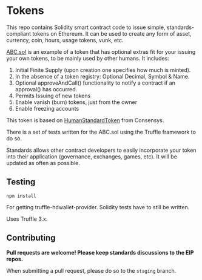 # Tokens

This repo contains Solidity smart contract code to issue simple, standards-compliant tokens on Ethereum. It can be used to create any form of asset, currency, coin, hours, usage tokens, vunk, etc.  

[ABC.sol](https://github.com/OriginalMy/blob/master/contracts/ABC.sol) is an example of a token that has optional extras fit for your issuing your own tokens, to be mainly used by other humans. It includes:  

1. Initial Finite Supply (upon creation one specifies how much is minted).  
2. In the absence of a token registry: Optional Decimal, Symbol & Name.  
3. Optional approveAndCall() functionality to notify a contract if an approval() has occurred.  
4. Permits Issuing of new tokens
5. Enable vanish (burn) tokens, just from the owner
6. Enable freezing accounts 

This token is based on [HumanStandardToken](https://github.com/ConsenSys/Tokens/blob/master/contracts/HumanStandardToken.sol) from Consensys.

There is a set of tests written for the ABC.sol using the Truffle framework to do so.

Standards allows other contract developers to easily incorporate your token into their application (governance, exchanges, games, etc). It will be updated as often as possible.  

## Testing

```npm install```

For getting truffle-hdwallet-provider. Solidity tests have to still be written.

Uses Truffle 3.x.

## Contributing

**Pull requests are welcome! Please keep standards discussions to the EIP repos.**

When submitting a pull request, please do so to the `staging` branch. 

